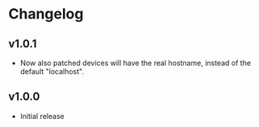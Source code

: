# Changelog
## v1.0.1
- Now also patched devices will have the real hostname, instead of the default "localhost".
## v1.0.0
- Initial release